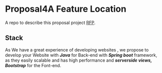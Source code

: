 # Proposal4A Feature Location

A repo to describe this proposal project [RFP](https://github.com/KeerthiMuli/featured-locations/blob/main/RFP.md).

## Stack

As We have a great experience of developing  websites , we propose to develop your Website with ***Java*** for Back-end with ***Spring boot*** framework, as they easily scalable and has high performance and ***serverside views, Bootstrap*** for the Font-end.
